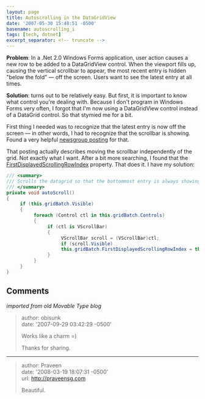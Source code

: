 ```yaml
---
layout: page
title: Autoscrolling in the DataGridView
date: '2007-05-30 15:48:51 -0500'
basename: autoscrolling_i
tags: [tech, dotnet]
excerpt_separator: <!-- truncate -->
---
```


**Problem**: In a .Net 2.0 Windows Forms application, user action causes a new
row to be added to a DataGridView control. When the viewport fills up, causing
the vertical scrollbar to appear, the most recent entry is hidden "below the
fold" &mdash; off the screen. Users want to see the latest entry at all times.

<!-- truncate -->

**Solution**: turns out to be relatively easy.  But first, it is important to
know what control you're dealing with. Because I don't program in Windows Forms
very often, I forgot that I'm now using a DataGridView control instead of a
DataGrid control. So that stymied me for a bit.

First thing I needed was to recognize that the latest entry is now off the
screen &mdash; in other words, I had to recognize that the scrollbar is showing.
Found a very helpful [newsgroup
posting](http://groups.google.com/group/microsoft.public.dotnet.framework.windowsforms.controls/browse_thread/thread/54f69a9aec43d913/087328404ccdf5ac?lnk=st&q=ScrollLastRowIntoView&rnum=1#087328404ccdf5ac) for that.

That posting actually describes moving the scrollbar independently of the grid.
Not exactly what I want. After a bit more searching, I found that the [FirstDisplayedScrollingRowIndex](http://msdn2.microsoft.com/en-us/library/system.windows.forms.datagridview.firstdisplayedscrollingrowindex.aspx)
property. That does it. I have my solution:

```csharp
/// <summary>
/// Scrolls the datagrid so that the bottommost entry is always showing
/// </summary>
private void autoScroll()
{
     if (this.gridBatch.Visible)
     {
          foreach (Control ctl in this.gridBatch.Controls)
          {
               if (ctl is VScrollBar)
               {
                    VScrollBar scroll = (VScrollBar)ctl;
                    if (scroll.Visible)
                    this.gridBatch.FirstDisplayedScrollingRowIndex = this.gridBatch.FirstDisplayedScrollingRowIndex + 1;
               }
          }
     }
}
```

## Comments

_imported from old Movable Type blog_

> author: obisunk<br>
> date: '2007-09-29 03:42:29 -0500'
>
> Works like a charm =)
>
> Thanks for sharing.

---

> author: Praveen<br>
> date: '2008-03-19 18:07:31 -0500'\
> url: http://praveensg.com
>
> Beautiful.
